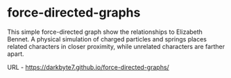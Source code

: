 # force-directed-graphs

This simple force-directed graph show the relationships to Elizabeth Bennet. A physical simulation of charged particles and springs places related characters in closer proximity, while unrelated characters are farther apart.

URL - https://darkbyte7.github.io/force-directed-graphs/
